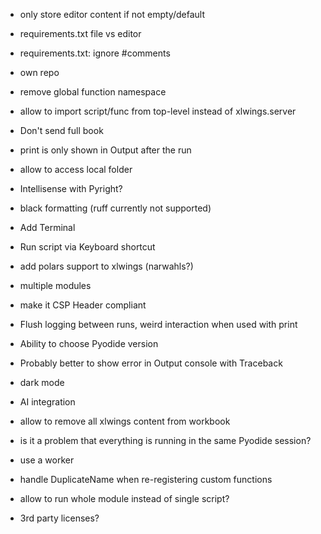 - only store editor content if not empty/default
- requirements.txt file vs editor
- requirements.txt: ignore #comments
- own repo
- remove global function namespace
- allow to import script/func from top-level instead of xlwings.server

- Don't send full book
- print is only shown in Output after the run
- allow to access local folder
- Intellisense with Pyright?
- black formatting (ruff currently not supported)
- Add Terminal

- Run script via Keyboard shortcut
- add polars support to xlwings (narwahls?)
- multiple modules
- make it CSP Header compliant
- Flush logging between runs, weird interaction when used with print
- Ability to choose Pyodide version
- Probably better to show error in Output console with Traceback
- dark mode
- AI integration
- allow to remove all xlwings content from workbook
- is it a problem that everything is running in the same Pyodide session?
- use a worker
- handle DuplicateName when re-registering custom functions
- allow to run whole module instead of single script?
- 3rd party licenses?
